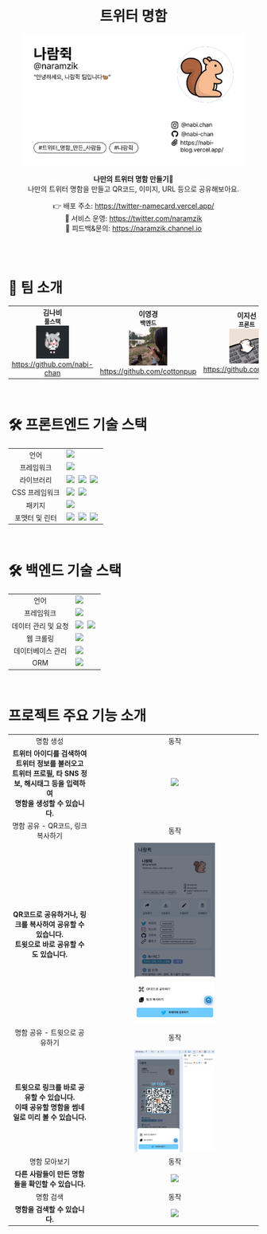 <div align='center'>

# 트위터 명함

<img width="450" src="public/images/naramzik-namecard.png"/>

<b>나만의 트위터 명함 만들기🐥<br/>
</b>나만의 트위터 명함을 만들고 QR코드, 이미지, URL 등으로 공유해보아요.<br />

👉 배포 주소: https://twitter-namecard.vercel.app/
<br/>
📢 서비스 운영: https://twitter.com/naramzik
<br/>
🔮 피드백&문의: https://naramzik.channel.io

<br/>

</div>

<div >

<br/>

# 🤝 팀 소개

<table align="center" style="width: 100%;">
    <tr align="center">
        <td style="width: 50%;">
            <b>김나비</b>
            <br/>
            <b style='font-size:12px'>풀스택</b>
            <br/>
            <img src='docs/github_nabi.png' width='40%'>
            <br/>
            <a href="https://github.com/nabi-chan">https://github.com/nabi-chan</a>    
        </td>
        <td style="width: 50%;">
            <b>이영경</b>
            <br/>
            <b style='font-size:12px'>백엔드</b>
            <br/>
            <img src='docs/github_cottonup.png' width='40%'>
            <br/>
            <a href="https://github.com/cottonpup">https://github.com/cottonpup</a>
        </td>
        <td style="width: 50%;">
            <b>이지선</b>
            <br/>
            <b style='font-size:12px'>프론트</b>
            <br/>
            <img src='docs/github_biyam.jpg' width='40%'>
            <br/>
            <a href="https://github.com/biyamn">https://github.com/biyamn</a>
        </td>
</table>

<br/>

# 🛠️ 프론트엔드 기술 스택

<table>
<tr>
 <td align="center">언어</td>
 <td>
  <img src="https://img.shields.io/badge/TypeScript-3178C6?style=for-the-badge&logo=TypeScript&logoColor=ffffff"/>
 </td>
</tr>
<tr>
 <td align="center">프레임워크</td>
 <td>
  <img src="https://img.shields.io/badge/Next.js-000000?style=for-the-badge&logo=Next.js&logoColor=ffffff"/>
 </td>
</tr>
<tr>
 <td align="center">라이브러리</td>
 <td>
  <img src="https://img.shields.io/badge/React-61DAFB?style=for-the-badge&logo=React&logoColor=ffffff"/>&nbsp
  <img src="https://img.shields.io/badge/Axios-6028e0?style=for-the-badge&logo=Axios&logoColor=ffffff"/>&nbsp
  <img src="https://img.shields.io/badge/React Query-FF4154?style=for-the-badge&logo=React Query&logoColor=ffffff"/>&nbsp
 </td>
</tr>
<tr>
 <td align="center">CSS 프레임워크</td>
 <td>
  <img src="https://img.shields.io/badge/Tailwind CSS-38B2AC?style=for-the-badge&logo=Tailwind-CSS&logoColor=ffffff"/>&nbsp
  <img src="https://img.shields.io/badge/DaisyUI-5B21B6?style=for-the-badge&logo=DaisyUI&logoColor=ffffff"/>&nbsp
 </td>
</tr>
<tr>
 <td align="center">패키지</td>
 <td>
    <img src="https://img.shields.io/badge/npm-CB3837?style=for-the-badge&logo=NPM&logoColor=ffffff"/>
  </td>
</tr>
<tr>
 <td align="center">포맷터 및 린터</td>
 <td>
  <img src="https://img.shields.io/badge/Prettier-373338?style=for-the-badge&logo=Prettier&logoColor=ffffff"/>&nbsp 
  <img src="https://img.shields.io/badge/ESLint-4B32C3?style=for-the-badge&logo=ESLint&logoColor=ffffff"/>&nbsp 
  <img src="https://img.shields.io/badge/Husky-006179?style=for-the-badge&logo=Husky&logoColor=ffffff"/>&nbsp 
 </td>
</tr>
</table>

<br/>

# 🛠️ 백엔드 기술 스택

<table>
<tr>
 <td align="center">언어</td>
 <td>
  <img src="https://img.shields.io/badge/TypeScript-3178C6?style=for-the-badge&logo=TypeScript&logoColor=ffffff"/>
 </td>
</tr>
<tr>
 <td align="center">프레임워크</td>
 <td>
  <img src="https://img.shields.io/badge/Next.js-000000?style=for-the-badge&logo=Next.js&logoColor=ffffff"/>
 </td>
</tr>
<tr>
 <td align="center">데이터 관리 및 요청</td>
 <td>
  <img src="https://img.shields.io/badge/Axios-6028e0?style=for-the-badge&logo=Axios&logoColor=ffffff"/>&nbsp
  <img src="https://img.shields.io/badge/React Query-FF4154?style=for-the-badge&logo=React Query&logoColor=ffffff"/>&nbsp
 </td>
</tr>
<tr>
 <td align="center">웹 크롤링</td>
 <td>
  <img src="https://img.shields.io/badge/-Cheerio-blue" /> &nbsp
 </td>
</tr>
<tr>
 <td align="center">데이터베이스 관리</td>
 <td>
     <img src="https://img.shields.io/badge/Supabase-181818?style=for-the-badge&logo=supabase&logoColor=white"/>
  </td>
</tr>
<tr>
 <td align="center">ORM</td>
 <td>
     <img src="https://img.shields.io/badge/Prisma-3982CE?style=for-the-badge&logo=Prisma&logoColor=white"/>
 </td>
</tr>
</table>

<br/>

# 프로젝트 주요 기능 소개

<table align="center">
  <tr align="center">
    <td>명함 생성</td>
    <td>동작</td>
  </tr>
  <tr>
    <td align="center">
      <b>트위터 아이디를 검색하여 트위터 정보를 불러오고</b>
      <br/>
      <b>트위터 프로필, 타 SNS 정보, 해시태그 등을 입력하여</b>
      <br/>
      <b>명함을 생성할 수 있습니다.</b>
    </td>
    <td align="center">
      <img src='docs/create-card.gif' width='50%'>
    </td>
  </tr>
  <tr align="center">
    <td>명함 공유 - QR코드, 링크 복사하기</td>
    <td>동작</td>
  </tr>
  <tr>
    <td align="center">
     <b>QR코드로 공유하거나, 링크를 복사하여 공유할 수 있습니다.</b>
     <br/>
     <b>트윗으로 바로 공유할 수도 있습니다.</b>
      <br/>
     <b></b>
    </td>
    <td align="center">
      <img src='docs/qrcode-share.gif' width='50%'>
    </td>
  </tr>
  <tr align="center">
    <td>명함 공유 - 트윗으로 공유하기</td>
    <td>동작</td>
  </tr>
  <tr>
    <td align="center">
     <b>트윗으로 링크를 바로 공유할 수 있습니다.</b>
      <br/>
     <b>이때 공유할 명함을 썸네일로 미리 볼 수 있습니다.</b>
     <br/>
    </td>
    <td align="center">
      <img src='docs/twitter-share.gif' width='50%'>
    </td>
  </tr>
  <tr align="center">
    <td>명함 모아보기</td>
    <td>동작</td>
  </tr>
  <tr align="center">
    <td>
     <b>다른 사람들이 만든 명함들을 확인할 수 있습니다. </b>
      <br/>
    </td>
    <td align="center">
      <img src='docs/mainpage.gif' width='50%'>
    </td>
  </tr>
  <tr align="center">
    <td>명함 검색</td>
    <td>동작</td>
  </tr>
  <tr align="center">
    <td>
     <b>명함을 검색할 수 있습니다.</b>
      <br/>
    </td>
    <td align="center">
      <img src='docs/search.gif' width='50%'>
    </td>
  </tr>
</table>
